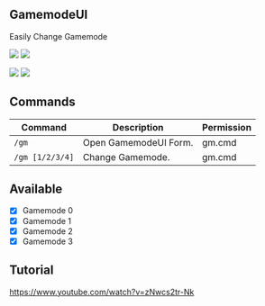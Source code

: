 ## GamemodeUI
Easily Change Gamemode

[![](https://poggit.pmmp.io/shield.state/GamemodeUI)](https://poggit.pmmp.io/p/GamemodeUI)
<a href="https://poggit.pmmp.io/p/GamemodeUI"><img src="https://poggit.pmmp.io/shield.state/GamemodeUI"></a>

[![](https://poggit.pmmp.io/shield.api/GamemodeUI)](https://poggit.pmmp.io/p/GamemodeUI)
<a href="https://poggit.pmmp.io/p/GamemodeUI"><img src="https://poggit.pmmp.io/shield.api/GamemodeUI"></a>
## Commands

Command | Description | Permission
--- | --- | ---
`/gm` | Open GamemodeUI Form. | gm.cmd
`/gm [1/2/3/4]` | Change Gamemode. | gm.cmd

## Available
- [x] Gamemode 0
- [x] Gamemode 1
- [x] Gamemode 2
- [x] Gamemode 3

## Tutorial
https://www.youtube.com/watch?v=zNwcs2tr-Nk
